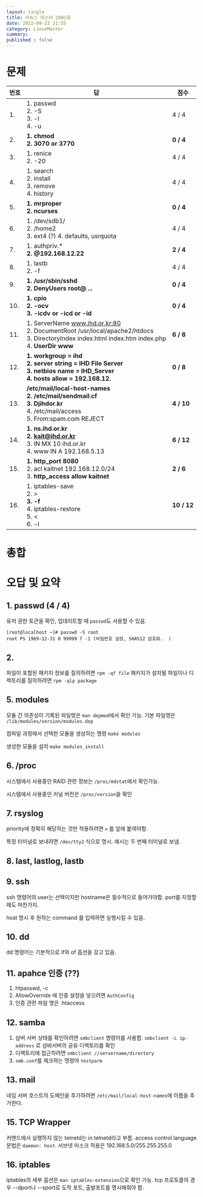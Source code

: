 ```yaml
---
layout: single
title: 리눅스 마스터 2001회
date: 2022-09-23 21:55
category: LinuxMaster
summary: 
published : false
---
```

# 문제

| 번호 | 답                                                                                                                                                             | 점수        |
| ---- | -------------------------------------------------------------------------------------------------------------------------------------------------------------- | ----------- |
| 1.   | 1. passwd <br/> 2. -S <br/> 3. -l <br/> 4. -u                                                                                                                  | 4 / 4       |
| 2.   | **1. chmod** <br/> **2. 3070 or 3770**                                                                                                                         | **0 / 4**   |
| 3.   | 1. renice <br/> 2. -20                                                                                                                                         | 4 / 4       |
| 4.   | 1. search <br/> 2. install <br/> 3. remove <br/> 4. history                                                                                                    | 4 / 4       |
| 5.   | **1. mrproper <br/> 2. ncurses**                                                                                                                               | **0 / 4**   |
| 6.   | 1. /dev/sdb1/ <br/> 2. /home2 <br/> 3. ext4 (?) 4. defaults, usrquota                                                                                          | 4 / 4       |
| 7.   | 1. authpriv.* <br/> **2. @192.168.12.22**                                                                                                                      | **2 / 4**   |
| 8.   | 1. lastb <br/> 2. -f                                                                                                                                           | 4 / 4       |
| 9.   | **1.  /usr/sbin/sshd** <br/>  **2. DenyUsers root@   *.*.*.***                                                                                                 | **0 / 4**   |
| 10.  | **1. cpio** <br/> **2. -ocv** <br/> **3. -icdv or -icd or -id**                                                                                                | **0 / 4**   |
| 11.  | 1. ServerName www.ihd.or.kr:80 <br/> 2. DocumentRoot /usr/local/apache2/htdocs <br/> 3. DirectoryIndex index.html index.htm index.php <br/> 4. **UserDir www** | **6 / 8**   |
| 12.  | **1. workgroup = ihd** <br/> **2. server string = IHD File Server** <br/> **3. netbios name = IHD_Server** <br/> **4. hosts allow = 192.168.12.**              | **0 / 8**   |
| 13.  | **/etc/mail/local-host-names**  <br/> **2. /etc/mail/sendmail.cf** <br/> **3. Djihdor.kr** <br/> 4. /etc/mail/access <br/> 5. From:spam.com    REJECT          | **4 / 10**  |
| 14.  | **1. ns.ihd.or.kr** <br/> **2. kait@ihd.or.kr** <br/> 3. IN MX 10 ihd.or.kr <br/> 4. www IN A 192.168.5.13                                                     | **6 / 12**  |
| 15.  | **1. http_port 8080**       <br/> 2. acl kaitnet 192.168.12.0/24 <br/> 3. **http_access allow kaitnet**                                                        | **2 / 6**   |
| 16.  | 1. iptables-save  <br/> 2. > <br/> **3. -f** <br/> 4. iptables-restore <br/> 5. < <br/> 6. -l                                                                  | **10 / 12** |



# 총합


# 오답 및 요약

## 1. passwd (4 / 4)

유저 권한 토큰을 확인, 업데이트할 때 `passwd`도 사용할 수 있음.

```console
[root@localhost ~]# passwd -S root
root PS 1969-12-31 0 99999 7 -1 (비밀번호 설정, SHA512 암호화.  )
```

## 2. 

파일이 포함된 패키지 정보를 질의하려면 `rpm -qf file`
패키지가 설치될 파일이나 디렉토리를 질의하려면 `rpm -qlp package`

## 5. modules

모듈 간 의존성이 기록된 파일명은 `man depmod`에서 확인 가능. 기본 파일명은 `/lib/modules/version/modules.dep`

컴파일 과정에서 선택한 모듈을 생성하는 명령 `make modules`

생성한 모듈을 설치 `make modules_install`

## 6. /proc

시스템에서 사용중인 RAID 관련 정보는 `/proc/mdstat`에서 확인가능.

시스템에서 사용중인 커널 버전은 `/proc/version`을 확인


## 7. rsyslog

priority에 정확히 해당하는 것만 적용하려면 `=` 를 앞에 붙여야함.

특정 터미널로 보내려면 `/dev/tty2` 식으로 명시. 예시는 두 번째 터미널로 보냄.

## 8. last, lastlog, lastb

## 9. ssh
ssh 명령어의 user는 선택이지만 hostname은 필수적으로 들어가야함. port를 지정할 때도 마찬가지.

host 명시 후 원하는 command 를 입력하면 실행시킬 수 있음.

## 10. dd

dd 명령어는 기본적으로 if와 of 옵션을 갖고 있음.

## 11. apahce 인증 (??)
1. htpasswd, -c
2. AllowOverride 에 인증 설정을 넣으려면 `AuthConfig`
3. 인증 관련 파일 명은 .htaccess

## 12. samba

1. 삼버 서버 상태를 확인하려면 `smbclient` 명령어를 사용함. `smbclient -L ip-address` 로 삼바서버의 공유 디렉토리를 확인
2. 디렉토리에 접근하려면 `smbclient //servername/directory`
3. `smb.conf`를 체크하는 명령어 `testparm`


## 13. mail

네임 서버 호스트의 도메인을 추가하려면 `/etc/mail/local-host-names`에 이름을 추가한다.



## 15. TCP Wrapper

커맨드에서 실행하지 않는 telnetd는 in.telnetd라고 부름.
access control language 문법은 `daemon: host`.
서브넷 마스크 적용은 192.168.5.0/255.255.255.0

## 16. iptables

iptables의 세부 옵션은 `man iptables-extension`으로 확인 가능. tcp 프로토콜의 경우 --dport나 --sport로 도착 포트, 출발포트를 명시해줘야 함.